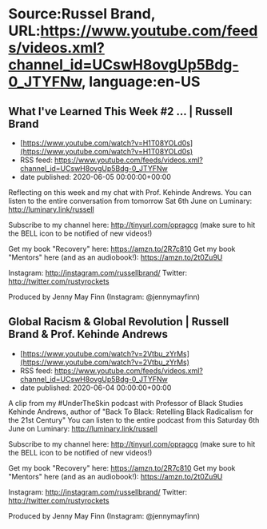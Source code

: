 # Source:Russel Brand, URL:https://www.youtube.com/feeds/videos.xml?channel_id=UCswH8ovgUp5Bdg-0_JTYFNw, language:en-US

## What I've Learned This Week #2 ... | Russell Brand
 - [https://www.youtube.com/watch?v=H1T08YOLd0s](https://www.youtube.com/watch?v=H1T08YOLd0s)
 - RSS feed: https://www.youtube.com/feeds/videos.xml?channel_id=UCswH8ovgUp5Bdg-0_JTYFNw
 - date published: 2020-06-05 00:00:00+00:00

Reflecting on this week and my chat with Prof. Kehinde Andrews. You can listen to the entire conversation from tomorrow Sat 6th June on Luminary: http://luminary.link/russell

Subscribe to my channel here: http://tinyurl.com/opragcg
(make sure to hit the BELL icon to be notified of new videos!)

Get my book "Recovery" here: https://amzn.to/2R7c810
Get my book "Mentors" here (and as an audiobook!): https://amzn.to/2t0Zu9U

Instagram: http://instagram.com/russellbrand/
Twitter: http://twitter.com/rustyrockets

Produced by Jenny May Finn (Instagram: @jennymayfinn)

## Global Racism & Global Revolution | Russell Brand & Prof. Kehinde Andrews
 - [https://www.youtube.com/watch?v=2Vtbu_zYrMs](https://www.youtube.com/watch?v=2Vtbu_zYrMs)
 - RSS feed: https://www.youtube.com/feeds/videos.xml?channel_id=UCswH8ovgUp5Bdg-0_JTYFNw
 - date published: 2020-06-04 00:00:00+00:00

A clip from my #UnderTheSkin podcast with Professor of Black Studies Kehinde Andrews, author of "Back To Black: Retelling Black Radicalism for the 21st Century"
You can listen to the entire podcast from this Saturday 6th June on Luminary: http://luminary.link/russell

Subscribe to my channel here: http://tinyurl.com/opragcg
(make sure to hit the BELL icon to be notified of new videos!)

Get my book "Recovery" here: https://amzn.to/2R7c810
Get my book "Mentors" here (and as an audiobook!): https://amzn.to/2t0Zu9U

Instagram: http://instagram.com/russellbrand/
Twitter: http://twitter.com/rustyrockets

Produced by Jenny May Finn (Instagram: @jennymayfinn)

